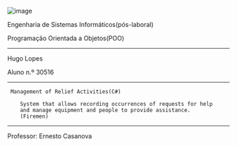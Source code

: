 ![image](https://github.com/user-attachments/assets/e9bac288-2be1-4c96-b12c-1172d24b6450)

Engenharia de Sistemas Informáticos(pós-laboral)

Programação Orientada a Objetos(POO)
***     
Hugo Lopes

Aluno n.º 30516
***

     
    
     Management of Relief Activities(C#) 
    
        System that allows recording occurrences of requests for help 
        and manage equipment and people to provide assistance.
        (Firemen)


    
***   
Professor: Ernesto Casanova
